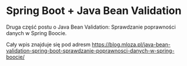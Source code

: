 Spring Boot + Java Bean Validation
=
Druga część postu o Java Bean Validation: Sprawdzanie poprawności danych w Spring Boocie.

Cały wpis znajduje się pod adresm https://blog.mloza.pl/java-bean-validation-spring-boot-sprawdzanie-poprawnosci-danych-w-spring-boocie/